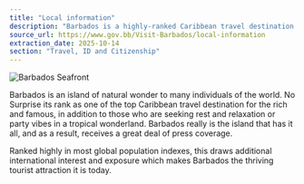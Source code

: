 ```yaml
---
title: "Local information"
description: "Barbados is a highly-ranked Caribbean travel destination known for its natural beauty, attracting visitors seeking relaxation or vibrant experiences, leading to significant international interest and media coverage."
source_url: https://www.gov.bb/Visit-Barbados/local-information
extraction_date: 2025-10-14
section: "Travel, ID and Citizenship"
---
```


![Barbados Seafront](https://www.gov.bb/media_files/barbados-seafront.jpg)

Barbados is an island of natural wonder to many individuals of the world. No Surprise its rank as one of the top Caribbean travel destination for the rich and famous, in addition to those who are seeking rest and relaxation or party vibes in a tropical wonderland. Barbados really is the island that has it all, and as a result, receives a great deal of press coverage.

Ranked highly in most global population indexes, this draws additional international interest and exposure which makes Barbados the thriving tourist attraction it is today.
```